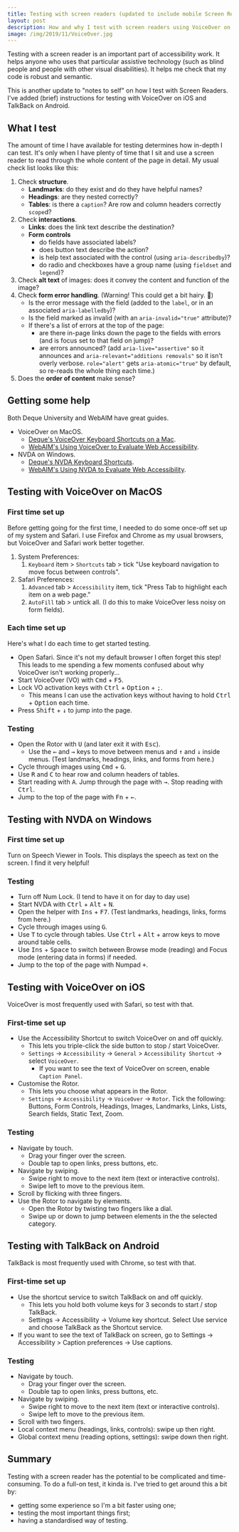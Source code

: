```yaml
---
title: Testing with screen readers (updated to include mobile Screen Reader instructions)
layout: post
description: How and why I test with screen readers using VoiceOver on MacOS, NVDA on Windows, VoiceOver on iOS, and TalkBack on Android
image: /img/2019/11/VoiceOver.jpg
---
```


Testing with a screen reader is an important part of accessibility work. It helps anyone who uses that particular assistive technology (such as blind people and people with other visual disabilities). It helps me check that my code is robust and semantic.

This is another update to "notes to self" on how I test with Screen Readers. I've added (brief) instructions for testing with VoiceOver on iOS and TalkBack on Android.

## What I test

The amount of time I have available for testing determines how in-depth I can test. It's only when I have plenty of time that I sit and use a screen reader to read through the whole content of the page in detail. My usual check list looks like this:

1. Check **structure**.
   - **Landmarks**: do they exist and do they have helpful names?
   - **Headings**: are they nested correctly?
   - **Tables**: is there a `caption`? Are row and column headers correctly `scope`d?
2. Check **interactions**.
   - **Links**: does the link text describe the destination?
   - **Form controls**
     - do fields have associated labels?
     - does button text describe the action?
     - is help text associated with the control (using `aria-describedby`)?
     - do radio and checkboxes have a group name (using `fieldset` and `legend`)?
3. Check **alt text** of images: does it convey the content and function of the image?
4. Check **form error handling**. (Warning! This could get a bit hairy. 😬)
   - Is the error message with the field (added to the `label`, or in an associated `aria-labelledby`)?
   - Is the field marked as invalid (with an `aria-invalid="true"` attribute)?
   - If there's a list of errors at the top of the page:
     - are there in-page links down the page to the fields with errors (and is focus set to that field on jump)?
     - are errors announced? (add `aria-live="assertive"` so it announces and `aria-relevant="additions removals"` so it isn't overly verbose. `role="alert"` gets `aria-atomic="true"` by default, so re-reads the whole thing each time.)
5. Does the **order of content** make sense?

## Getting some help

Both Deque University and WebAIM have great guides.

- VoiceOver on MacOS.
  - [Deque's VoiceOver Keyboard Shortcuts on a Mac](https://dequeuniversity.com/screenreaders/voiceover-keyboard-shortcuts#vo-mac-basics).
  - [WebAIM's Using VoiceOver to Evaluate Web Accessibility](https://webaim.org/articles/voiceover/).
- NVDA on Windows.
  - [Deque's NVDA Keyboard Shortcuts](https://dequeuniversity.com/screenreaders/nvda-keyboard-shortcuts).
  - [WebAIM's Using NVDA to Evaluate Web Accessibility](https://webaim.org/articles/nvda/).

## Testing with VoiceOver on MacOS

### First time set up

Before getting going for the first time, I needed to do some once-off set up of my system and Safari. I use Firefox and Chrome as my usual browsers, but VoiceOver and Safari work better together.

1. System Preferences:
   1. `Keyboard` item > `Shortcuts` tab > tick "Use keyboard navigation to move focus between controls".
2. Safari Preferences:
   1. `Advanced` tab > `Accessibility` item, tick "Press Tab to highlight each item on a web page."
   2. `AutoFill` tab > untick all. (I do this to make VoiceOver less noisy on form fields).

### Each time set up

Here's what I do each time to get started testing.

- Open Safari. Since it's not my default browser I often forget this step! This leads to me spending a few moments confused about why VoiceOver isn't working properly...
- Start VoiceOver (VO) with <kbd>Cmd</kbd> + <kbd>F5</kbd>.
- Lock VO activation keys with <kbd>Ctrl</kbd> + <kbd>Option</kbd> + <kbd>;</kbd>.
  - This means I can use the activation keys without having to hold <kbd>Ctrl</kbd> + <kbd>Option</kbd> each time.
- Press <kbd>Shift</kbd> + <kbd>↓</kbd> to jump into the page.

### Testing

- Open the Rotor with <kbd>U</kbd> (and later exit it with <kbd>Esc</kbd>).
  - Use the <kbd>←</kbd> and <kbd>→</kbd> keys to move between menus and <kbd>↑</kbd> and <kbd>↓</kbd> inside menus. (Test landmarks, headings, links, and forms from here.)
- Cycle through images using <kbd>Cmd</kbd> + <kbd>G</kbd>.
- Use <kbd>R</kbd> and <kbd>C</kbd> to hear row and column headers of tables.
- Start reading with <kbd>A</kbd>. Jump through the page with <kbd>→</kbd>. Stop reading with <kbd>Ctrl</kbd>.
- Jump to the top of the page with <kbd>Fn</kbd> + <kbd>←</kbd>.

## Testing with NVDA on Windows

### First time set up

Turn on Speech Viewer in Tools. This displays the speech as text on the screen. I find it very helpful!

### Testing

- Turn off Num Lock. (I tend to have it on for day to day use)
- Start NVDA with <kbd>Ctrl</kbd> + <kbd>Alt</kbd> + <kbd>N</kbd>.
- Open the helper with <kbd>Ins</kbd> + <kbd>F7</kbd>. (Test landmarks, headings, links, forms from here.)
- Cycle through images using <kbd>G</kbd>.
- Use <kbd>T</kbd> to cycle through tables. Use <kbd>Ctrl</kbd> + <kbd>Alt</kbd> + arrow keys to move around table cells.
- Use <kbd>Ins</kbd> + <kbd>Space</kbd> to switch between Browse mode (reading) and Focus mode (entering data in forms) if needed.
- Jump to the top of the page with Numpad <kbd>+</kbd>.

## Testing with VoiceOver on iOS

VoiceOver is most frequently used with Safari, so test with that.

### First-time set up

- Use the Accessibility Shortcut to switch VoiceOver on and off quickly.
  - This lets you triple-click the side button to stop / start VoiceOver.
  - `Settings` → `Accessibility` → `General` > `Accessibility Shortcut` → select `VoiceOver`.
    - If you want to see the text of VoiceOver on screen, enable `Caption Panel`.
- Customise the Rotor.
  - This lets you choose what appears in the Rotor.
  - `Settings` → `Accessibility` → `VoiceOver` → `Rotor`. Tick the following: Buttons, Form Controls, Headings, Images, Landmarks, Links, Lists, Search fields, Static Text, Zoom.

### Testing

- Navigate by touch.
  - Drag your finger over the screen.
  - Double tap to open links, press buttons, etc.
- Navigate by swiping.
  - Swipe right to move to the next item (text or interactive controls).
  - Swipe left to move to the previous item.
- Scroll by flicking with three fingers.
- Use the Rotor to navigate by elements.
  - Open the Rotor by twisting two fingers like a dial.
  - Swipe up or down to jump between elements in the the selected category.

## Testing with TalkBack on Android

TalkBack is most frequently used with Chrome, so test with that.

### First-time set up

- Use the shortcut service to switch TalkBack on and off quickly.
  - This lets you hold both volume keys for 3 seconds to start / stop TalkBack.
  - Settings → Accessibility → Volume key shortcut. Select Use service and choose TalkBack as the Shortcut service.
- If you want to see the text of TalkBack on screen, go to Settings → Accessibility > Caption preferences → Use captions.

### Testing

- Navigate by touch.
  - Drag your finger over the screen.
  - Double tap to open links, press buttons, etc.
- Navigate by swiping.
  - Swipe right to move to the next item (text or interactive controls).
  - Swipe left to move to the previous item.
- Scroll with two fingers.
- Local context menu (headings, links, controls): swipe up then right.
- Global context menu (reading options, settings): swipe down then right.

## Summary

Testing with a screen reader has the potential to be complicated and time-consuming. To do a full-on test, it kinda is. I've tried to get around this a bit by:

- getting some experience so I'm a bit faster using one;
- testing the most important things first;
- having a standardised way of testing.
